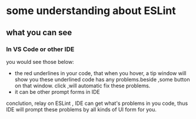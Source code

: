 # some understanding about ESLint
## what you can see

### In VS Code or other IDE
you would see those below:
+ the red underlines in your code, that when you hover, a tip window will show you these underlined code has any problems.beside ,some button on that window. click ,will automatic fix these problems.
+ it can be other prompt forms in IDE

conclution, relay on ESLint , IDE can get what's problems in you code, thus IDE will prompt these problems by all kinds of UI form for you.
